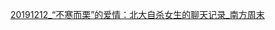 [20191212_“不寒而栗”的爱情：北大自杀女生的聊天记录_南方周末](https://github.com/AlanWorkerr/ArticlesMuseum/blob/master/articles/20191212_%E2%80%9C%E4%B8%8D%E5%AF%92%E8%80%8C%E6%A0%97%E2%80%9D%E7%9A%84%E7%88%B1%E6%83%85%EF%BC%9A%E5%8C%97%E5%A4%A7%E8%87%AA%E6%9D%80%E5%A5%B3%E7%94%9F%E7%9A%84%E8%81%8A%E5%A4%A9%E8%AE%B0%E5%BD%95_%E5%8D%97%E6%96%B9%E5%91%A8%E6%9C%AB.md)
